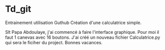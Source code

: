 # Td_git
Entrainement utilisation Guthub
Création d'une calculatrice simple.

Slt Papa Abdoulaye, j'ai commencé à faire l'interface graphique. Pour moi il faut 1 canevas avec 16 boutons. J'ai créé un nouveau fichier Calculatrice.py qui sera le ficiher du project. Bonnes vacances.
